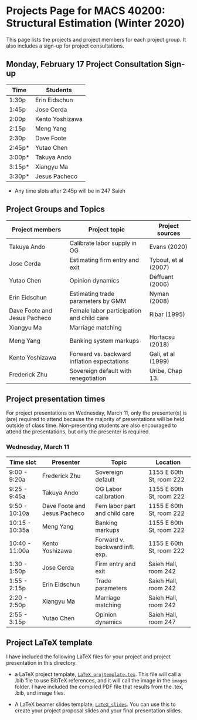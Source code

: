 # Projects Page for MACS 40200: Structural Estimation (Winter 2020)


This page lists the projects and project members for each project group. It also includes a sign-up for project consultations.


## Monday, February 17 Project Consultation Sign-up

| Time  | Students        |
|-------|-----------------|
| 1:30p | Erin Eidschun |
| 1:45p | Jose Cerda |
| 2:00p | Kento Yoshizawa |
| 2:15p | Meng Yang |
| 2:30p | Dave Foote |
| 2:45p* | Yutao Chen |
| 3:00p* | Takuya Ando |
| 3:15p* | Xiangyu Ma |
| 3:30p* | Jesus Pacheco|
* Any time slots after 2:45p will be in 247 Saieh

## Project Groups and Topics

| Project members | Project topic | Project sources |
|-----------------|-----------------|-----------------|
| Takuya Ando     | Calibrate labor supply in OG | Evans (2020) |
| Jose Cerda      | Estimating firm entry and exit | Tybout, et al (2007) |
| Yutao Chen      | Opinion dynamics | Deffuant (2006) |
| Erin Eidschun   | Estimating trade parameters by GMM | Nyman (2008) |
| Dave Foote and Jesus Pacheco | Female labor participation and child care | Ribar (1995) |
| Xiangyu Ma      | Marriage matching |  |
| Meng Yang       | Banking system markups |  Hortacsu (2018) |
| Kento Yoshizawa | Forward vs. backward inflation expectations | Gali, et al (1999) |
| Frederick Zhu   | Sovereign default with renegotiation | Uribe, Chap 13. |


## Project presentation times

For project presentations on Wednesday, March 11, only the presenter(s) is (are) required to attend because the majority of presentations will be held outside of class time. Non-presenting students are also encouraged to attend the presentations, but only the presenter is required.

### Wednesday, March 11
|  Time slot     |   Presenter   | Topic | Location|
|----------------|---------------|-------|---------|
|  9:00 - 9:20a  | Frederick Zhu | Sovereign default | 1155 E 60th St, room 222 |
|  9:25 -  9:45a | Takuya Ando | OG Labor calibration | 1155 E 60th St, room 222 |
|  9:50 - 10:10a | Dave Foote and Jesus Pacheco | Fem labor part and child care | 1155 E 60th St, room 222 |
| 10:15 - 10:35a | Meng Yang     | Banking markups | 1155 E 60th St, room 222 |
| 10:40 - 11:00a | Kento Yoshizawa | Forward v. backward infl. exp. | 1155 E 60th St, room 222 |
|  1:30 -  1:50p | Jose Cerda    | Firm entry and exit | Saieh Hall, room 242 |
|  1:55 -  2:15p | Erin Eidschun | Trade parameters | Saieh Hall, room 242 |
|  2:20 -  2:50p | Xiangyu Ma | Marriage matching | Saieh Hall, room 242 |
|  2:55 -  3:15p | Yutao Chen | Opinion dynamics | Saieh Hall, room 247 |


## Project LaTeX template

I have included the following LaTeX files for your project and project presentation in this directory.

* a LaTeX project template, [`LaTeX_projtemplate.tex`](https://github.com/rickecon/StructEst_W20/blob/master/Projects/LaTeXtemplates/LaTeX_projtemplate.tex). This file will call a .bib file to use BibTeX references, and it will call the image in the `images` folder. I have included the compiled PDF file that results from the .tex, .bib, and image files.

* A LaTeX beamer slides template, [`LaTeX_slides`](https://github.com/rickecon/StructEst_W20/blob/master/Projects/LaTeXtemplates/LaTeX_slides.tex). You can use this to create your project proposal slides and your final presentation slides.
